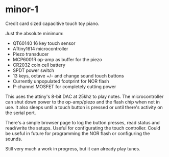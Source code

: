 # minor-1

Credit card sized capacitive touch toy piano.

Just the absolute minimum:

* QT60140 16 key touch sensor
* ATtiny1614 microcontroller
* Piezo transducer
* MCP6001R op-amp as buffer for the piezo
* CR2032 coin cell battery
* SPDT power switch
* 13 keys, octave +/- and change sound touch buttons
* Currently unpopulated footprint for NOR flash
* P-channel MOSFET for completely cutting power

This uses the attiny's 8-bit DAC at 25khz to play notes. The microcontroller can shut down power to the op-amp/piezo and the flash chip when not in use. It also sleeps until a touch button is pressed or until there's activity on the serial port.

There's a simple browser page to log the button presses, read status and read/write the setups. Useful for configurating the touch controller. Could be useful in future for programming the NOR flash or configuring the sounds.

Still very much a work in progress, but it can already play tunes.
